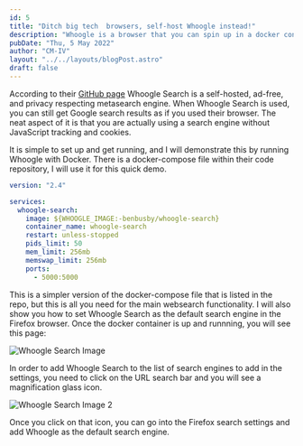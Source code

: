 ```yaml
---
id: 5
title: "Ditch big tech  browsers, self-host Whoogle instead!"
description: "Whoogle is a browser that you can spin up in a docker container to run from your own on-prem hardware."
pubDate: "Thu, 5 May 2022"
author: "CM-IV"
layout: "../../layouts/blogPost.astro"
draft: false
---
```


According to their [GitHub page](https://github.com/benbusby/whoogle-search) Whoogle Search is a self-hosted, ad-free, and privacy respecting metasearch engine.  When Whoogle Search is used, you can still get Google search results as if you used their browser.  The neat aspect of it is that you are actually using a search engine without JavaScript tracking and cookies.

It is simple to set up and get running, and I will demonstrate this by running Whoogle with Docker.  There is a docker-compose file within their code repository, I will use it for this quick demo.

```yaml
version: "2.4"

services:
  whoogle-search:
    image: ${WHOOGLE_IMAGE:-benbusby/whoogle-search}
    container_name: whoogle-search
    restart: unless-stopped
    pids_limit: 50
    mem_limit: 256mb
    memswap_limit: 256mb
    ports:
      - 5000:5000
```

This is a simpler version of the docker-compose file that is listed in the repo, but this is all you need for the main websearch functionality.  I will also show you how to set Whoogle Search as the default search engine in the Firefox browser.  Once the docker container is up and runnning, you will see this page:

<img class="image" src="https://ik.imagekit.io/xbkhabiqcy9/img/screen1_Rh72vadpii.webp?ik-sdk-version=javascript-1.4.3&updatedAt=1651842962323" alt="Whoogle Search Image" />

In order to add Whoogle Search to the list of search engines to add in the settings, you need to click on the URL search bar and you will see a magnification glass icon.

<img src="https://ik.imagekit.io/xbkhabiqcy9/img/screen2_gK9Woxan-.webp?ik-sdk-version=javascript-1.4.3&updatedAt=1651842962398" alt="Whoogle Search Image 2" />

Once you click on that icon, you can go into the Firefox search settings and add Whoogle as the default search engine.